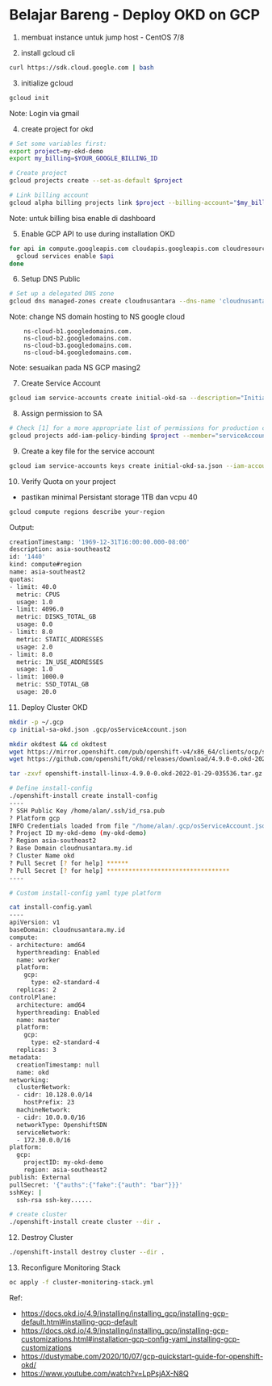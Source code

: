 # Belajar Bareng - Deploy OKD on GCP

1. membuat instance untuk jump host - CentOS 7/8

2. install gcloud cli

```bash
curl https://sdk.cloud.google.com | bash
```

3. initialize gcloud

```bash
gcloud init
```

Note: Login via gmail

4. create project for okd

```bash
# Set some variables first:
export project=my-okd-demo
export my_billing=$YOUR_GOOGLE_BILLING_ID

# Create project
gcloud projects create --set-as-default $project

# Link billing account
gcloud alpha billing projects link $project --billing-account="$my_billing"
```

Note: untuk billing bisa enable di dashboard

5. Enable GCP API to use during installation OKD

```bash
for api in compute.googleapis.com cloudapis.googleapis.com cloudresourcemanager.googleapis.com dns.googleapis.com iamcredentials.googleapis.com iam.googleapis.com servicemanagement.googleapis.com serviceusage.googleapis.com storage-api.googleapis.com storage-component.googleapis.com; do
  gcloud services enable $api
done
```

6. Setup DNS Public

```bash
# Set up a delegated DNS zone
gcloud dns managed-zones create cloudnusantara --dns-name 'cloudnusantara.my.id' --description 'cloud nusantara for okd'
```

Note: change NS domain hosting to NS google cloud

```
    ns-cloud-b1.googledomains.com.
    ns-cloud-b2.googledomains.com.
    ns-cloud-b3.googledomains.com.
    ns-cloud-b4.googledomains.com. 
```

Note: sesuaikan pada NS GCP masing2

7. Create Service Account

```bash
gcloud iam service-accounts create initial-okd-sa --description="Initial SA for OKD" --display-name="OKD SA"
```

8. Assign permission to SA

```bash
# Check [1] for a more appropriate list of permissions for production clusters
gcloud projects add-iam-policy-binding $project --member="serviceAccount:initial-okd-sa@$project.iam.gserviceaccount.com" --role="roles/owner"
```

9. Create a key file for the service account

```bash
gcloud iam service-accounts keys create initial-okd-sa.json --iam-account=initial-okd-sa@$project.iam.gserviceaccount.com
```

10. Verify Quota on your project

- pastikan minimal Persistant storage 1TB dan vcpu 40

```bash
gcloud compute regions describe your-region
```

Output:

```bash
creationTimestamp: '1969-12-31T16:00:00.000-08:00'
description: asia-southeast2
id: '1440'
kind: compute#region
name: asia-southeast2
quotas:
- limit: 40.0
  metric: CPUS
  usage: 1.0
- limit: 4096.0
  metric: DISKS_TOTAL_GB
  usage: 0.0
- limit: 8.0
  metric: STATIC_ADDRESSES
  usage: 2.0
- limit: 8.0
  metric: IN_USE_ADDRESSES
  usage: 1.0
- limit: 1000.0
  metric: SSD_TOTAL_GB
  usage: 20.0
```

11. Deploy Cluster OKD

```bash
mkdir -p ~/.gcp
cp initial-sa-okd.json .gcp/osServiceAccount.json

mkdir okdtest && cd okdtest
wget https://mirror.openshift.com/pub/openshift-v4/x86_64/clients/ocp/stable/openshift-client-linux.tar.gz
wget https://github.com/openshift/okd/releases/download/4.9.0-0.okd-2022-01-29-035536/openshift-install-linux-4.9.0-0.okd-2022-01-29-035536.tar.gz

tar -zxvf openshift-install-linux-4.9.0-0.okd-2022-01-29-035536.tar.gz openshift-client-linux.tar.gz

# Define install-config
./openshift-install create install-config
----
? SSH Public Key /home/alan/.ssh/id_rsa.pub
? Platform gcp
INFO Credentials loaded from file "/home/alan/.gcp/osServiceAccount.json" 
? Project ID my-okd-demo (my-okd-demo)
? Region asia-southeast2
? Base Domain cloudnusantara.my.id
? Cluster Name okd
? Pull Secret [? for help] ******
? Pull Secret [? for help] **********************************
----

# Custom install-config yaml type platform

cat install-config.yaml
----
apiVersion: v1
baseDomain: cloudnusantara.my.id
compute:
- architecture: amd64
  hyperthreading: Enabled
  name: worker
  platform:
    gcp:
      type: e2-standard-4
  replicas: 2
controlPlane:
  architecture: amd64
  hyperthreading: Enabled
  name: master
  platform:
    gcp:
      type: e2-standard-4
  replicas: 3
metadata:
  creationTimestamp: null
  name: okd
networking:
  clusterNetwork:
  - cidr: 10.128.0.0/14
    hostPrefix: 23
  machineNetwork:
  - cidr: 10.0.0.0/16
  networkType: OpenshiftSDN
  serviceNetwork:
  - 172.30.0.0/16
platform:
  gcp:
    projectID: my-okd-demo
    region: asia-southeast2
publish: External
pullSecret: '{"auths":{"fake":{"auth": "bar"}}}'
sshKey: |
  ssh-rsa ssh-key......

# create cluster
./openshift-install create cluster --dir .
```

12. Destroy Cluster

```bash
./openshift-install destroy cluster --dir .
```

13. Reconfigure Monitoring Stack

```bash
oc apply -f cluster-monitoring-stack.yml
```

Ref:

- <https://docs.okd.io/4.9/installing/installing_gcp/installing-gcp-default.html#installing-gcp-default>
- <https://docs.okd.io/4.9/installing/installing_gcp/installing-gcp-customizations.html#installation-gcp-config-yaml_installing-gcp-customizations>
- <https://dustymabe.com/2020/10/07/gcp-quickstart-guide-for-openshift-okd/>
- <https://www.youtube.com/watch?v=LpPsjAX-N8Q>

